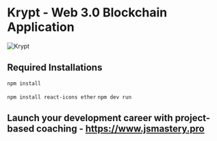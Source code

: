 # Krypt - Web 3.0 Blockchain Application
![Krypt](https://i.ibb.co/DVF4tNW/image.png)

## Required Installations

```javascript
npm install
```
``` npm install react-icons ether ``` 
``` npm dev run  ``` 

## Launch your development career with project-based coaching - https://www.jsmastery.pro
